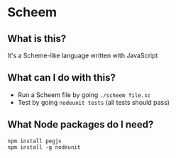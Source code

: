 # Scheem

## What is this?

It's a Scheme-like language written with JavaScript

## What can I do with this?

* Run a Scheem file by going `./scheem file.sc`
* Test by going `nodeunit tests` (all tests should pass)

## What Node packages do I need?

    npm install pegjs
    npm install -g nodeunit
